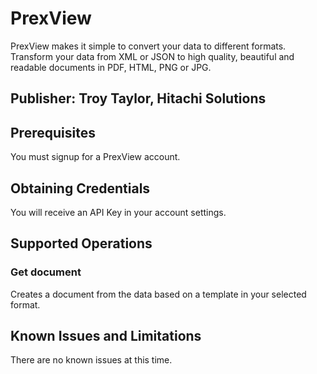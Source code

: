 # PrexView
PrexView makes it simple to convert your data to different formats. Transform your data from XML or JSON to high quality, beautiful and readable documents in PDF, HTML, PNG or JPG.

## Publisher: Troy Taylor, Hitachi Solutions

## Prerequisites
You must signup for a PrexView account.

## Obtaining Credentials
You will receive an API Key in your account settings.

## Supported Operations
### Get document
Creates a document from the data based on a template in your selected format.

## Known Issues and Limitations
There are no known issues at this time.
